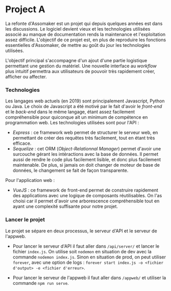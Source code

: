 # Project A

La refonte d'Assomaker est un projet qui depuis quelques années est dans les discussions. 
Le logiciel devient vieux et les technologies utilisées associé au manque de documentation
rends la maintenance et l'exploitation assez difficile. L'objectif de ce projet est, en 
plus de reproduire les fonctions essentielles d'Assomaker, de mettre au goût du jour les
technologies utilisées.

L'objectif principal s'accompagne d'un ajout d'une partie logistique permettant une gestion du matériel.
Une nouvelle interface au _workflow_ plus intuitif permettra aux utilisateurs de pouvoir très rapidement
créer, afficher ou affecter.

### Technologies
Les langages web actuels (en 2019) sont principalement Javascript, Python ou Java. Le choix de Javascript a été
motivé par le fait d'avoir le _front-end_ et le _back-end_ dans le même langage, étant assez facilement compréhensible
pour quiconque ait un minimum de compétence en programmation web.
Les technologies utilisées sont pour l'API :
+ _Express_ : ce framework web permet de structurer le serveur web, en permettant de créer des requêtes très facilement, 
tout en étant très efficace.
+ _Sequelize_ : cet ORM (_Object-Relationnal Manager_) permet d'avoir une surcouche gérant les intéractions avec la base de données.
Il permet aussi de rendre le code plus facilement lisible, et donc plus facilement maintenable. De plus, si jamais on doit changer
 de moteur de base de données, le changement se fait de façon transparente.

Pour l'application web :
+ _VueJS_ : ce framework de front-end permet de construire rapidement des applications avec une logique de composants réutilisables. 
On l'as choisi car il permet d'avoir une arborescence compréhensible tout en ayant une complexité suffisante pour notre projet.

### Lancer le projet

Le projet se sépare en deux processus, le serveur d'API et le serveur de l'appweb. 
+ Pour lancer le serveur d'API il faut aller dans `/api/server/` et lancer le fichier `index.js`. On utilise soit `nodemon` 
en situation de dev avec la commande `nodemon index.js`.
Sinon en situation de prod, on peut utiliser `forever`, 
avec une option de logs : `forever start index.js -o <fichier d'output> -e <fichier d'erreur>`.

+ Pour lancer le serveur de l'appweb il faut aller dans `/appweb/` et utiliser la commande `npm run serve`.